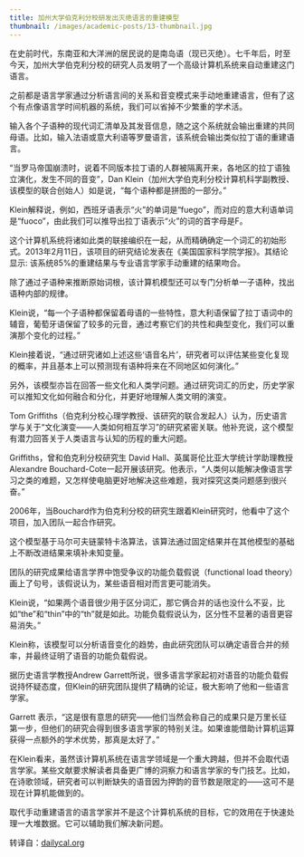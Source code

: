 ```yaml
---
title: 加州大学伯克利分校研发出灭绝语言的重建模型
thumbnail: /images/academic-posts/13-thumbnail.jpg
---
```


在史前时代，东南亚和大洋洲的居民说的是南岛语（现已灭绝）。七千年后，时至今天，加州大学伯克利分校的研究人员发明了一个高级计算机系统来自动重建这门语言。

<!--more-->

之前都是语言学家通过分析语言间的关系和音变模式来手动地重建语言，但有了这个有点像语言学时间机器的系统，我们可以省掉不少繁重的学术活。

输入各个子语种的现代词汇清单及其发音信息，随之这个系统就会输出重建的共同母语。比如，输入法语或意大利语等罗曼语言，该系统会输出类似拉丁语的重建语言。

“当罗马帝国崩溃时，说着不同版本拉丁语的人群被隔离开来，各地区的拉丁语独立演化，发生不同的音变”，Dan Klein（加州大学伯克利分校计算机科学副教授、该模型的联合创始人）如是说，“每个语种都是拼图的一部分。”

Klein解释说，例如，西班牙语表示“火”的单词是“fuego”，而对应的意大利语单词是“fuoco”，由此我们可以推导出拉丁语表示“火”的词的首字母是F。

这个计算机系统将诸如此类的联接编织在一起，从而精确确定一个词汇的初始形式。2013年2月11日，该项目的研究结论发表在《美国国家科学院学报》。其结论显示: 该系统85%的重建结果与专业语言学家手动重建的结果吻合。

除了通过子语种来推断原始词根，该计算机模型还可以专门分析单一子语种，找出语种内部的规律。

Klein说，“每一个子语种都保留着母语的一些特性，意大利语保留了拉丁语词中的辅音，葡萄牙语保留了较多的元音，通过考察它们的共性和典型变化，我们可以重演那个变化的过程。”

Klein接着说，“通过研究诸如上述这些‘语音名片’，研究者可以评估某些变化复现的概率，并且基本上可以预测现有语种将来在不同地区如何演化。”

另外，该模型亦旨在回答一些文化和人类学问题。通过研究词汇的历史，历史学家可以推知文化如何融合和分化，并更好地理解人类文明的演变。

Tom Griffiths（伯克利分校心理学教授、该研究的联合发起人）认为，历史语言学与关于“文化演变——人类如何相互学习”的研究紧密关联。他补充说，这个模型有潜力回答关于人类语言与认知的历程的重大问题。

Griffiths，曾和伯克利分校研究生 David Hall、英属哥伦比亚大学统计学助理教授Alexandre Bouchard-Cote一起开展该研究。他表示，“人类何以能解决像语言学习之类的难题，又怎样使电脑更好地解决这些难题，我对探究这类问题感到很兴奋。”

2006年，当Bouchard作为伯克利分校的研究生跟着Klein研究时，他看中了这个项目，加入团队一起合作研究。

这个模型基于马尔可夫链蒙特卡洛算法，该算法通过固定结果并在其他模型的基础上不断改进结果来填补未知变量。

团队的研究成果给语言学界中饱受争议的功能负载假说（functional load theory）画上了句号，该假说认为，某些语音相对而言更可能消失。

Klein说，“如果两个语音很少用于区分词汇，那它俩合并的话也没什么不妥，比如“the”和“thin”中的“th”就是如此。功能负载假说认为，区分性不显著的语音更容易消失。”

Klein称，该模型可以分析语音变化的趋势，由此研究团队可以确定语音合并的频率，并最终证明了语音的功能负载假说。

据历史语言学教授Andrew Garrett所说，很多语言学家起初对语音的功能负载假说持怀疑态度，但Klein的研究团队提供了精确的论证，极大影响了他和一些语言学家。

Garrett 表示，“这是很有意思的研究——他们当然会称自己的成果只是万里长征第一步，但他们的研究会得到很多语言学家的特别关注。如果谁能借助计算机运算获得一点额外的学术优势，那真是太好了。”

在Klein看来，虽然该计算机系统在语言学领域是一个重大跨越，但并不会取代语言学家。某些文献要求解读者具备更广博的洞察力和语言学家的专门技艺。比如，在诗歌领域，研究者可以判断缺失的语音因为押韵的音节数是限定的——这可不是现在计算机能做到的。

取代手动重建语言的语言学家并不是这个计算机系统的目标，它的效用在于快速处理一大堆数据。它可以辅助我们解决新问题。

转译自：[dailycal.org](http://www.dailycal.org/2013/02/19/uc-berkeley-researchers-develop-model-to-reconstruct-lost-languages/)